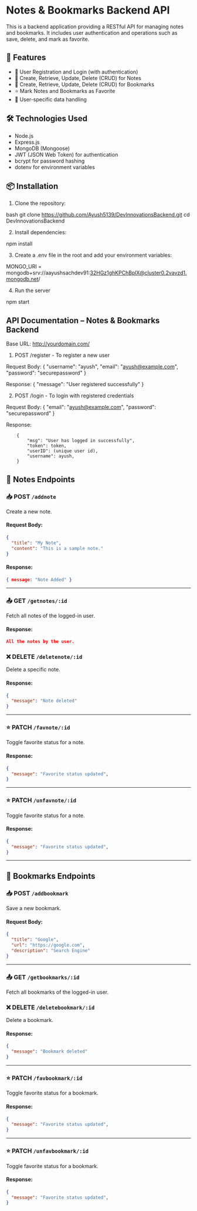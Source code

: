 # Notes & Bookmarks Backend API

This is a backend application providing a RESTful API for managing notes and bookmarks. It includes user authentication and operations such as save, delete, and mark as favorite.

## 🚀 Features

- 🔐 User Registration and Login (with authentication)
- 📝 Create, Retrieve, Update, Delete (CRUD) for Notes
- 🔖 Create, Retrieve, Update, Delete (CRUD) for Bookmarks
- ⭐ Mark Notes and Bookmarks as Favorite
- 📁 User-specific data handling

## 🛠️ Technologies Used

- Node.js
- Express.js
- MongoDB (Mongoose)
- JWT (JSON Web Token) for authentication
- bcrypt for password hashing
- dotenv for environment variables

## 📦 Installation

1. Clone the repository:

bash
git clone https://github.com/Ayush5139/DevInnovationsBackend.git
cd DevInnovationsBackend

2. Install dependencies:

npm install

3. Create a .env file in the root and add your environment variables:

MONGO_URI = mongodb+srv://aayushsachdev91:32HGz1ghKPChBplX@cluster0.2vavzd1.mongodb.net/

4. Run the server

npm start

## API Documentation – Notes & Bookmarks Backend

Base URL: http://yourdomain.com/

1. POST /register - To register a new user

Request Body:
            {
                "username": "ayush",
                "email": "ayush@example.com",
                "password": "securepassword"
            }

Response: 
        {
            "message": "User registered successfully"
        }

2. POST /login - To login with registered credentials

Request Body:
            {
                "email": "ayush@example.com",
                "password": "securepassword"
            }     

Response:

        {
            "msg": "User has logged in successfully",
            "token": token,
            "userID": (unique user id),
            "username": ayush,
        }


## 📝 Notes Endpoints

### 📥 POST `/addnote`

Create a new note.

#### Request Body:
```json
{
  "title": "My Note",
  "content": "This is a sample note."
}
```

#### Response:
```json
{ message: "Note Added" }
```

---

### 📤 GET `/getnotes/:id`

Fetch all notes of the logged-in user.

#### Response:
```json
All the notes by the user.
```

### ❌ DELETE `/deletenote/:id`

Delete a specific note.

#### Response:
```json
{
  "message": "Note deleted"
}
```

---

### ⭐ PATCH `/favnote/:id`

Toggle favorite status for a note.

#### Response:
```json
{
  "message": "Favorite status updated",
}

```

---

### ⭐ PATCH `/unfavnote/:id`

Toggle favorite status for a note.

#### Response:
```json
{
  "message": "Favorite status updated",
}

```

---

## 🔖 Bookmarks Endpoints

### 📥 POST `/addbookmark`

Save a new bookmark.

#### Request Body:
```json
{
  "title": "Google",
  "url": "https://google.com",
  "description": "Search Engine"
}
```

---

### 📤 GET `/getbookmarks/:id`

Fetch all bookmarks of the logged-in user.


### ❌ DELETE `/deletebookmark/:id`

Delete a bookmark.

#### Response:
```json
{
  "message": "Bookmark deleted"
}
```

---

### ⭐ PATCH `/favbookmark/:id`

Toggle favorite status for a bookmark.


#### Response:
```json
{
  "message": "Favorite status updated",
}

```

---

### ⭐ PATCH `/unfavbookmark/:id`

Toggle favorite status for a bookmark.


#### Response:
```json
{
  "message": "Favorite status updated",
}

```
